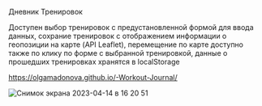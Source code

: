 Дневник Тренировок

Доступен выбор тренировок с предустановленной формой для ввода данных, сохрание тренировок с отображением информации о геопозиции на карте (API Leaflet), перемещение по карте доступно также по клику по форме с выбранной тренировкой, данные о прошедших тренировках хранятся в localStorage

https://olgamadonova.github.io/-Workout-Journal/

![Снимок экрана 2023-04-14 в 16 20 51](https://user-images.githubusercontent.com/87428979/232003610-a25664c3-2b4c-4429-9667-c8b89e82664d.png)
